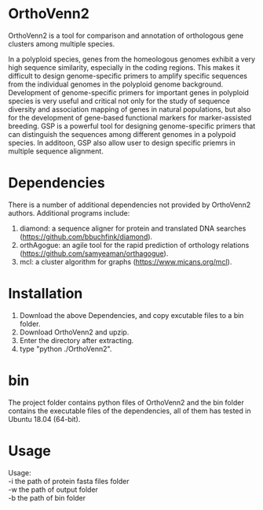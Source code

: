 # OrthoVenn2

OrthoVenn2 is a tool for comparison and annotation of orthologous gene clusters among multiple species.

In a polyploid species, genes from the homeologous genomes exhibit a very high sequence similarity, especially in the coding regions. This makes it difficult to design genome-specific primers to amplify specific sequences from the individual genomes in the polyploid genome background. Development of genome-specific primers for important genes in polyploid species is very useful and critical not only for the study of sequence diversity and association mapping of genes in natural populations, but also for the development of gene-based functional markers for marker-assisted breeding. GSP is a powerful tool for designing genome-specific primers that can distinguish the sequences among different genomes in a polypoid species. In additoon, GSP also allow user to design specific priemrs in multiple sequence alignment.

# Dependencies

There is a number of additional dependencies not provided by OrthoVenn2 authors. Additional programs include:

1. diamond: a sequence aligner for protein and translated DNA searches (https://github.com/bbuchfink/diamond).<br/>
2. orthAgogue: an agile tool for the rapid prediction of orthology relations (https://github.com/samyeaman/orthagogue).<br/>
3. mcl: a cluster algorithm for graphs (https://www.micans.org/mcl).<br/>

# Installation

1. Download the above Dependencies, and copy excutable files to a bin folder.<br/>
2. Download OrthoVenn2 and upzip.<br/>
3. Enter the directory after extracting.<br/>
4. type "python ./OrthoVenn2".<br/>

# bin

The project folder contains python files of OrthoVenn2 and the bin folder contains the executable files of the dependencies, all of them has tested in Ubuntu 18.04 (64-bit).

# Usage

Usage:<br/>
-i the path of protein fasta files folder<br/>
-w the path of output folder<br/>
-b the path of bin folder<br/>



